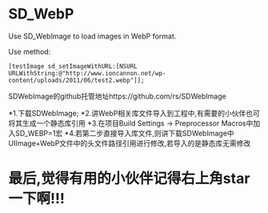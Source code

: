 # SD_WebP
Use SD_WebImage to load images in WebP format.

Use method:

    [testImage sd_setImageWithURL:[NSURL URLWithString:@"http://www.ioncannon.net/wp-content/uploads/2011/06/test2.webp"]];


SDWebImage的github托管地址https://github.com/rs/SDWebImage

*1.下载SDWebImage;
*2.讲WebP相关库文件导入到工程中,有需要的小伙伴也可将其生成一个静态库引用
*3.在项目Build Settings -> Preprocessor Macros中加入SD_WEBP=1宏
*4.若第二步直接导入库文件,则讲下载SDWebImage中UIImage+WebP文件中的头文件路径引用进行修改,若导入的是静态库无需修改

最后,觉得有用的小伙伴记得右上角star一下啊!!!
=======


